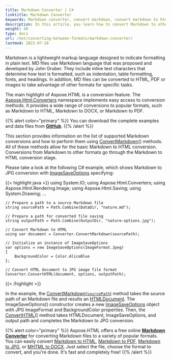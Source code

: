 ```yaml
---
title: Markdown Converter | C#
linktitle: Markdown Converter
keywords: Markdown converter, convert markdown, convert markdown to html, markdown to html, convert markdown to jpg, markdown to jpg, c# code, online converter
description: In this article, you learn how to convert Markdown to other formats using Aspose.HTML API and consider C# example of Markdown to JPG conversion.
weight: 40
type: docs
url: /net/converting-between-formats/markdown-converter/
lastmod: 2022-07-28
---
```


Markdown is a lightweight markup language designed to indicate formatting in plain text. MD files use Markdown language that was proposed and developed by John Gruber. They include inline text characters that determine how text is formatted, such as indentation, table formatting, fonts, and headings. In addition, MD files can be converted to HTML, PDF or images to take advantage of other formats for specific tasks. 

The main highlight of Aspose.HTML is a conversion feature. The [Aspose.Html.Converters](https://reference.aspose.com/html/net/aspose.html.converters) namespace implements easy access to conversion methods. It provides a wide range of conversions to popular formats, such as Markdown to HTML, Markdown to DOCX, or Markdown to PDF. 

{{% alert color="primary" %}}
You can download the complete examples and data files from [**GitHub**](https://github.com/aspose-html/Aspose.HTML-Documentation/tree/main/content/tests-net).
{{% /alert %}} 

This section provides information on the list of supported Markdown conversions and how to perform them using [ConvertMarkdown()](https://reference.aspose.com/html/net/aspose.html.converters/converter/methods/convertmarkdown/index) methods. All of these methods allow for the basic Markdown to HTML conversion. Conversions from Markdown to other formats go through the Markdown to HTML conversion stage.

Please take a look at the following C# example, which shows Markdown to JPG conversion with [ImageSaveOptions](https://reference.aspose.com/html/net/aspose.html.saving/imagesaveoptions) specifying:

{{< highlight java >}}
using System.IO;
using Aspose.Html.Converters;
using Aspose.Html.Rendering.Image;
using Aspose.Html.Saving;
using System.Drawing;
...  

    // Prepare a path to a source Markdown file
    string sourcePath = Path.Combine(DataDir, "nature.md");            
    
    // Prepare a path for converted file saving 
    string outputPath = Path.Combine(OutputDir, "nature-options.jpg");
    
    // Convert Markdown to HTML
    using var document = Converter.ConvertMarkdown(sourcePath);
    
    // Initialize an instance of ImageSaveOptions 
    var options = new ImageSaveOptions(ImageFormat.Jpeg)
    {
        BackgroundColor = Color.AliceBlue
    };
    
    // Convert HTML document to JPG image file format
    Converter.ConvertHTML(document, options, outputPath);

{{< /highlight >}} 

In the example, the [ConvertMarkdown(`sourcePath`)](https://reference.aspose.com/html/net/aspose.html.dom.svg/svgdocument/constructors/10) method takes the source path of an Markdown file and results an [HTMLDocument](https://reference.aspose.com/html/net/aspose.html/htmldocument). The ImageSaveOptions() constructor creates a new [ImageSaveOptions](https://reference.aspose.com/html/net/aspose.html.saving/imagesaveoptions) object with JPG ImageFormat and BackgroundColor properties. Then, the [ConvertHTML()](https://reference.aspose.com/html/net/aspose.html.converters.converter/converthtml/methods/3) method takes HTMLDocument, ImageSaveOptions, and output path and completes the Markdown to JPG conversion.

{{% alert color="primary" %}} 
Aspose.HTML offers a free online [**Markdown Converter**](https://products.aspose.app/html/conversion/md) for converting Markdown files to a variety of popular formats.  You can easily convert  [Markdown to HTML](https://products.aspose.app/html/conversion/md-to-html), [Markdown to PDF](https://products.aspose.app/html/conversion/md-to-pdf), [Markdown to JPG](https://products.aspose.app/html/conversion/md-to-jpg), or [MHTML to DOCX](https://products.aspose.app/html/conversion/md-to-docx). Just select the file, choose the format to convert, and you're done. It's fast and completely free!
{{% /alert %}} 






